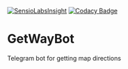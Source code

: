 [![SensioLabsInsight](https://insight.sensiolabs.com/projects/d953a423-64ef-4dbd-8c5d-16263a06d125/big.png)](https://insight.sensiolabs.com/projects/d953a423-64ef-4dbd-8c5d-16263a06d125)
[![Codacy Badge](https://api.codacy.com/project/badge/Grade/3f5778f845834e479b199e1ca54554e7)](https://www.codacy.com/app/romanvasilyev/GetWayBot)
# GetWayBot
Telegram bot for getting map directions